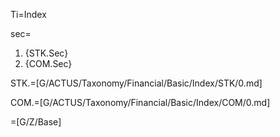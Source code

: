 Ti=Index

sec=<ol><li>{STK.Sec}<li>{COM.Sec}</li></ol>

STK.=[G/ACTUS/Taxonomy/Financial/Basic/Index/STK/0.md]

COM.=[G/ACTUS/Taxonomy/Financial/Basic/Index/COM/0.md]

=[G/Z/Base]